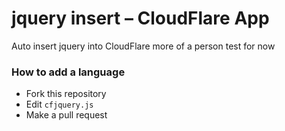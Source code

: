 # jquery insert – CloudFlare App

Auto  insert jquery into CloudFlare  more of a person test for now

### How to add a language
* Fork this repository
* Edit `cfjquery.js`
* Make a pull request
